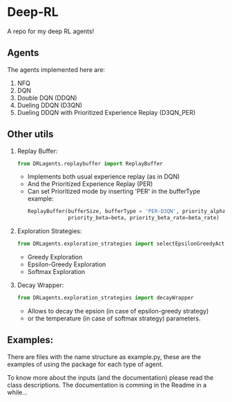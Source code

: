 # Deep-RL
A repo for my deep RL agents!

## Agents
The agents implemented here are:
1. NFQ
2. DQN
3. Double DQN (DDQN)
4. Dueling DDQN (D3QN)
5. Dueling DDQN with Prioritized Experience Replay (D3QN_PER)

## Other utils
1. Replay Buffer:
    ``` python
    from DRLagents.replaybuffer import ReplayBuffer
    ```
    - Implements both usual experience replay (as in DQN)
    - And the Prioritized Experience Replay (PER)
    - Can set Prioritized mode by inserting 'PER' in the bufferType example:
        ``` python
        ReplayBuffer(bufferSize, bufferType = 'PER-D3QN', priority_alpha=alpha, 
                     priority_beta=beta, priority_beta_rate=beta_rate)
        ```

2. Exploration Strategies: 
    ``` python
    from DRLagents.exploration_strategies import selectEpsilonGreedyAction, selectGreedyAction, selectSoftMaxAction
    ```
    - Greedy Exploration
    - Epsilon-Greedy Exploration
    - Softmax Exploration

3. Decay Wrapper:
    ``` python
    from DRLagents.exploration_strategies import decayWrapper
    ```
    - Allows to decay the epsion (in case of epsilon-greedy strategy) 
    - or the temperature (in case of softmax strategy) parameters.

## Examples:
There are files with the name structure as <agent type>example.py, these are the examples of using the package for each type of agent.

To know more about the inputs (and the documentation) please read the class descriptions.
The documentation is comming in the Readme in a while...
